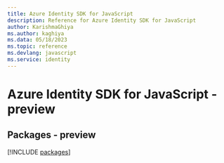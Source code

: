 ```yaml
---
title: Azure Identity SDK for JavaScript
description: Reference for Azure Identity SDK for JavaScript
author: KarishmaGhiya
ms.author: kaghiya
ms.data: 05/18/2023
ms.topic: reference
ms.devlang: javascript
ms.service: identity
---
```

# Azure Identity SDK for JavaScript - preview
## Packages - preview
[!INCLUDE [packages](identity-index.md)]